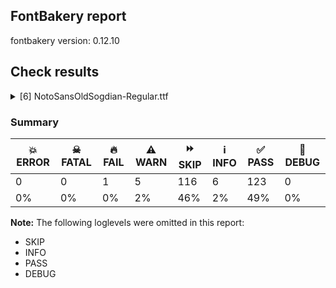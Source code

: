 ## FontBakery report

fontbakery version: 0.12.10





## Check results



<details><summary>[6] NotoSansOldSogdian-Regular.ttf</summary>
<div>
<details>
    <summary>🔥 <b>FAIL</b> Check for presence of an ARTICLE.en_us.html file <a href="https://fontbakery.readthedocs.io/en/stable/fontbakery/checks/googlefonts.description.html#"></a></summary>
    <div>







* 🔥 **FAIL** <p>This is a Noto font but it lacks an ARTICLE.en_us.html file.</p>
 [code: missing-article]



* 🔥 **FAIL** <p>This is a Noto font but it lacks a DESCRIPTION.en_us.html file.</p>
 [code: missing-description]



</div>
</details>

<details>
    <summary>⚠️ <b>WARN</b> Check if each glyph has the recommended amount of contours. <a href="https://fontbakery.readthedocs.io/en/stable/fontbakery/checks/universal.html#"></a></summary>
    <div>







* ⚠️ **WARN** <p>This check inspects the glyph outlines and detects the total number of contours in each of them. The expected values are infered from the typical ammounts of contours observed in a large collection of reference font families. The divergences listed below may simply indicate a significantly different design on some of your glyphs. On the other hand, some of these may flag actual bugs in the font such as glyphs mapped to an incorrect codepoint. Please consider reviewing the design and codepoint assignment of these to make sure they are correct.</p>
<p>The following glyphs do not have the recommended number of contours:</p>
<pre><code>- Glyph name: aogonek	Contours detected: 3	Expected: 2

- Glyph name: uogonek	Contours detected: 2	Expected: 1

- Glyph name: aogonek	Contours detected: 3	Expected: 2

- Glyph name: uogonek	Contours detected: 2	Expected: 1
</code></pre>
 [code: contour-count]



</div>
</details>

<details>
    <summary>⚠️ <b>WARN</b> Validate size, and resolution of article images, and ensure article page has minimum length and includes visual assets. <a href="https://fontbakery.readthedocs.io/en/stable/fontbakery/checks/googlefonts.article.html#"></a></summary>
    <div>







* ⚠️ **WARN** <p>Family metadata at fonts/NotoSansOldSogdian/googlefonts/ttf does not have an article.</p>
 [code: lacks-article]



</div>
</details>

<details>
    <summary>⚠️ <b>WARN</b> Check for codepoints not covered by METADATA subsets. <a href="https://fontbakery.readthedocs.io/en/stable/fontbakery/checks/googlefonts.subsets.html#"></a></summary>
    <div>







* ⚠️ **WARN** <p>The following codepoints supported by the font are not covered by
any subsets defined in the font's metadata file, and will never
be served. You can solve this by either manually adding additional
subset declarations to METADATA.pb, or by editing the glyphset
definitions.</p>
<ul>
<li>U+02D8 BREVE: try adding one of: canadian-aboriginal, yi</li>
<li>U+02D9 DOT ABOVE: try adding one of: canadian-aboriginal, yi</li>
<li>U+02DB OGONEK: try adding one of: canadian-aboriginal, yi</li>
<li>U+0302 COMBINING CIRCUMFLEX ACCENT: try adding one of: math, coptic, tifinagh, cherokee</li>
<li>U+0306 COMBINING BREVE: try adding one of: old-permic, tifinagh</li>
<li>U+0307 COMBINING DOT ABOVE: try adding one of: tifinagh, canadian-aboriginal, duployan, math, old-permic, syriac, todhri, tai-le, coptic, malayalam, hebrew</li>
<li>U+030A COMBINING RING ABOVE: try adding one of: syriac, duployan</li>
<li>U+030B COMBINING DOUBLE ACUTE ACCENT: try adding one of: osage, cherokee</li>
<li>U+030C COMBINING CARON: try adding one of: tai-le, cherokee</li>
<li>U+0326 COMBINING COMMA BELOW: try adding math</li>
<li>U+0327 COMBINING CEDILLA: try adding math</li>
<li>U+0328 COMBINING OGONEK: not included in any glyphset definition</li>
<li>U+25CC DOTTED CIRCLE: try adding one of: modi, telugu, osage, khudawadi, hanifi-rohingya, rejang, tai-le, malayalam, hebrew, math, phags-pa, buhid, elbasan, warang-citi, gujarati, batak, tamil, yi, music, adlam, takri, buginese, dogra, canadian-aboriginal, duployan, devanagari, symbols, masaram-gondi, brahmi, miao, myanmar, syriac, soyombo, marchen, coptic, tibetan, wancho, tai-viet, thai, bhaiksuki, grantha, sharada, saurashtra, syloti-nagri, thaana, limbu, tifinagh, cham, tai-tham, manichaean, new-tai-lue, gurmukhi, hanunoo, mandaic, lao, newa, armenian, tagbanwa, javanese, mahajani, bassa-vah, tirhuta, khojki, bengali, sundanese, khmer, tagalog, kayah-li, kaithi, sinhala, kannada, mende-kikakui, mongolian, ahom, nko, sogdian, caucasian-albanian, oriya, balinese, zanabazar-square, siddham, meetei-mayek, lepcha, chakma, pahawh-hmong, old-permic, kharoshthi, psalter-pahlavi, gunjala-gondi</li>
</ul>
<p>Or you can add the above codepoints to one of the subsets supported by the font: <code>latin</code>, <code>latin-ext</code>, <code>old-sogdian</code></p>
 [code: unreachable-subsetting]



</div>
</details>

<details>
    <summary>⚠️ <b>WARN</b> Ensure soft_dotted characters lose their dot when combined with marks that replace the dot. <a href="https://fontbakery.readthedocs.io/en/stable/fontbakery/checks/shaping.html#"></a></summary>
    <div>







* ⚠️ **WARN** <p>The dot of soft dotted characters used in orthographies <em>must</em> disappear in the following strings: į̀ į́ į̂ į̃ į̄ į̌</p>
<p>The dot of soft dotted characters <em>should</em> disappear in other cases, for example: į̆ į̇ į̈ į̊ į̋ į̦̀ į̦́ į̦̂ į̦̃ į̦̄ į̦̆ į̦̇ į̦̈ į̦̊ į̦̋ į̦̌ į̧̀ į̧́ į̧̂ į̧̃</p>
<p>Your font fully covers the following languages that require the soft-dotted feature: Lithuanian (Latn, 2,357,094 speakers), Dutch (Latn, 31,709,104 speakers).</p>
<p>Your font does <em>not</em> cover the following languages that require the soft-dotted feature: Basaa (Latn, 332,940 speakers), Teke-Ebo (Latn, 260,000 speakers), Zapotec (Latn, 490,000 speakers), Gulay (Latn, 250,478 speakers), Bete-Bendi (Latn, 100,000 speakers), Dii (Latn, 71,000 speakers), Sar (Latn, 500,000 speakers), Lugbara (Latn, 2,200,000 speakers), Fur (Latn, 1,230,163 speakers), Makaa (Latn, 221,000 speakers), Dan (Latn, 1,099,244 speakers), Mundani (Latn, 34,000 speakers), Koonzime (Latn, 40,000 speakers), Mfumte (Latn, 79,000 speakers), Yala (Latn, 200,000 speakers), Ekpeye (Latn, 226,000 speakers), Nzakara (Latn, 50,000 speakers), Han (Latn, 6 speakers), Avokaya (Latn, 100,000 speakers), Navajo (Latn, 166,319 speakers), Nateni (Latn, 100,000 speakers), Ejagham (Latn, 120,000 speakers), Ma’di (Latn, 584,000 speakers), Kpelle, Guinea (Latn, 622,000 speakers), Cicipu (Latn, 44,000 speakers), Ngbaka (Latn, 1,020,000 speakers), Vute (Latn, 21,000 speakers), Ijo, Southeast (Latn, 2,471,000 speakers), Kaska (Latn, 125 speakers), Kom (Latn, 360,685 speakers), Southern Kisi (Latn, 360,000 speakers), Mango (Latn, 77,000 speakers), Heiltsuk (Latn, 300 speakers), Ebira (Latn, 2,200,000 speakers), Aghem (Latn, 38,843 speakers), South Central Banda (Latn, 244,000 speakers), Igbo (Latn, 27,823,640 speakers), Belarusian (Cyrl, 10,064,517 speakers), Ukrainian (Cyrl, 29,273,587 speakers), Bafut (Latn, 158,146 speakers).</p>
 [code: soft-dotted]



</div>
</details>

<details>
    <summary>⚠️ <b>WARN</b> Ensure fonts have ScriptLangTags declared on the 'meta' table. <a href="https://fontbakery.readthedocs.io/en/stable/fontbakery/checks/googlefonts.meta.html#"></a></summary>
    <div>







* ⚠️ **WARN** <p>This font file does not have a 'meta' table.</p>
 [code: lacks-meta-table]



</div>
</details>
</div>
</details>




### Summary

| 💥 ERROR | ☠ FATAL | 🔥 FAIL | ⚠️ WARN | ⏩ SKIP | ℹ️ INFO | ✅ PASS | 🔎 DEBUG | 
| ---|---|---|---|---|---|---|---|
| 0 | 0 | 1 | 5 | 116 | 6 | 123 | 0 | 
| 0% | 0% | 0% | 2% | 46% | 2% | 49% | 0% | 



**Note:** The following loglevels were omitted in this report:


* SKIP
* INFO
* PASS
* DEBUG
